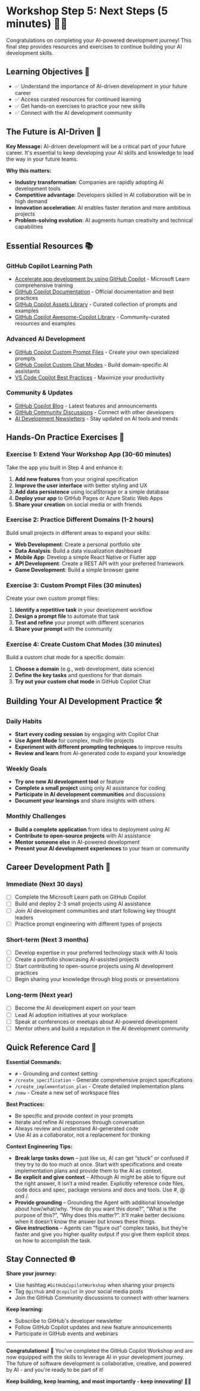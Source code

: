 # Workshop Step 5: Next Steps (5 minutes) 🌟🚀

Congratulations on completing your AI-powered development journey! This final step provides resources and exercises to continue building your AI development skills.

## Learning Objectives 🎯

- ✅ Understand the importance of AI-driven development in your future career
- ✅ Access curated resources for continued learning
- ✅ Get hands-on exercises to practice your new skills
- ✅ Connect with the AI development community

## The Future is AI-Driven 🔮

**Key Message:** AI-driven development will be a critical part of your future career. It's essential to keep developing your AI skills and knowledge to lead the way in your future teams.

**Why this matters:**

- **Industry transformation**: Companies are rapidly adopting AI development tools
- **Competitive advantage**: Developers skilled in AI collaboration will be in high demand
- **Innovation acceleration**: AI enables faster iteration and more ambitious projects
- **Problem-solving evolution**: AI augments human creativity and technical capabilities

## Essential Resources 📚

### **GitHub Copilot Learning Path**

- [Accelerate app development by using GitHub Copilot](https://learn.microsoft.com/en-us/training/paths/accelerate-app-development-using-github-copilot/) - Microsoft Learn comprehensive training
- [GitHub Copilot Documentation](https://docs.github.com/en/copilot) - Official documentation and best practices
- [GitHub Copilot Assets Library](https://github.com/PlagueHO/github-copilot-assets-library) - Curated collection of prompts and examples
- [GitHub Copilot Awesome-Copilot Library](https://github.com/github/awesome-copilot) - Community-curated resources and examples

### **Advanced AI Development**

- [GitHub Copilot Custom Prompt Files](https://code.visualstudio.com/docs/copilot/copilot-customization#_prompt-files-experimental) - Create your own specialized prompts
- [GitHub Copilot Custom Chat Modes](https://code.visualstudio.com/docs/copilot/chat/chat-modes#_custom-chat-modes) - Build domain-specific AI assistants
- [VS Code Copilot Best Practices](https://code.visualstudio.com/docs/copilot/overview) - Maximize your productivity

### **Community & Updates**

- [GitHub Copilot Blog](https://github.blog/tag/github-copilot/) - Latest features and announcements
- [GitHub Community Discussions](https://github.com/community/community/discussions) - Connect with other developers
- [AI Development Newsletters](https://github.com/ai-collection/ai-collection) - Stay updated on AI tools and trends

## Hands-On Practice Exercises 💪

### **Exercise 1: Extend Your Workshop App (30-60 minutes)**

Take the app you built in Step 4 and enhance it:

1. **Add new features** from your original specification
1. **Improve the user interface** with better styling and UX
1. **Add data persistence** using localStorage or a simple database
1. **Deploy your app** to GitHub Pages or Azure Static Web Apps
1. **Share your creation** on social media or with friends

### **Exercise 2: Practice Different Domains (1-2 hours)**

Build small projects in different areas to expand your skills:

- **Web Development**: Create a personal portfolio site
- **Data Analysis**: Build a data visualization dashboard
- **Mobile App**: Develop a simple React Native or Flutter app
- **API Development**: Create a REST API with your preferred framework
- **Game Development**: Build a simple browser game

### **Exercise 3: Custom Prompt Files (30 minutes)**

Create your own custom prompt files:

1. **Identify a repetitive task** in your development workflow
1. **Design a prompt file** to automate that task
1. **Test and refine** your prompt with different scenarios
1. **Share your prompt** with the community

### **Exercise 4: Create Custom Chat Modes (30 minutes)**

Build a custom chat mode for a specific domain:

1. **Choose a domain** (e.g., web development, data science)
1. **Define the key tasks** and questions for that domain
1. **Try out your custom chat mode** in GitHub Copilot Chat

## Building Your AI Development Practice 🛠️

### **Daily Habits**

- **Start every coding session** by engaging with Copilot Chat
- **Use Agent Mode** for complex, multi-file projects
- **Experiment with different prompting techniques** to improve results
- **Review and learn** from AI-generated code to expand your knowledge

### **Weekly Goals**

- **Try one new AI development tool** or feature
- **Complete a small project** using only AI assistance for coding
- **Participate in AI development communities** and discussions
- **Document your learnings** and share insights with others

### **Monthly Challenges**

- **Build a complete application** from idea to deployment using AI
- **Contribute to open-source projects** with AI assistance
- **Mentor someone else** in AI-powered development
- **Present your AI development experiences** to your team or community

## Career Development Path 🎯

### **Immediate (Next 30 days)**

- [ ] Complete the Microsoft Learn path on GitHub Copilot
- [ ] Build and deploy 2-3 small projects using AI assistance
- [ ] Join AI development communities and start following key thought leaders
- [ ] Practice prompt engineering with different types of projects

### **Short-term (Next 3 months)**

- [ ] Develop expertise in your preferred technology stack with AI tools
- [ ] Create a portfolio showcasing AI-assisted projects
- [ ] Start contributing to open-source projects using AI development practices
- [ ] Begin sharing your knowledge through blog posts or presentations

### **Long-term (Next year)**

- [ ] Become the AI development expert on your team
- [ ] Lead AI adoption initiatives at your workplace
- [ ] Speak at conferences or meetups about AI-powered development
- [ ] Mentor others and build a reputation in the AI development community

## Quick Reference Card 📖

**Essential Commands:**

- `#` - Grounding and context setting
- `/create_specification` - Generate comprehensive project specifications
- `/create_implementation_plan` - Create detailed implementation plans
- `/new` - Create a new set of workspace files

**Best Practices:**

- Be specific and provide context in your prompts
- Iterate and refine AI responses through conversation
- Always review and understand AI-generated code
- Use AI as a collaborator, not a replacement for thinking

**Context Engineering Tips:**

- **Break large tasks down** – just like us, AI can get “stuck” or confused if they try to do too much at once. Start with specifications and create implementation plans and provide them to the AI as context.
- **Be explicit and give context** – Although AI might be able to figure out the right answer, it isn’t a mind reader. Explicitly reference code files, code docs and spec, package versions and docs and tools. Use #, @ and /.
- **Provide grounding** – Grounding the Agent with additional knowledge about how/what/why. “How do you want this done?”, “What is the purpose of this?”, “Why does this matter?”. It’ll make better decisions when it doesn’t know the answer but knows these things.
- **Give instructions** – Agents can “figure out” complex tasks, but they’re faster and give you higher quality output if you give them explicit steps on how to accomplish the task.

## Stay Connected 🌐

**Share your journey:**

- Use hashtag `#GitHubCopilotWorkshop` when sharing your projects
- Tag `@github` and `@copilot` in your social media posts
- Join the GitHub Community discussions to connect with other learners

**Keep learning:**

- Subscribe to GitHub's developer newsletter
- Follow GitHub Copilot updates and new feature announcements
- Participate in GitHub events and webinars

---

**Congratulations!** 🎉 You've completed the GitHub Copilot Workshop and are now equipped with the skills to leverage AI in your development journey. The future of software development is collaborative, creative, and powered by AI - and you're ready to be part of it!

**Keep building, keep learning, and most importantly - keep innovating!** 🚀✨

